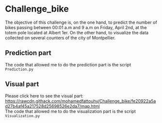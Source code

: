 # Challenge_bike

The objective of this challenge is, on the one hand, to predict the number of bikes passing between 00:01 a.m and 9 a.m on Friday, April 2nd, at the totem pole located at Albert 1er.
On the other hand, to visualize the data collected on several counters of the city of Montpellier.


## Prediction part

The code that allowed me to do the prediction part is the script `Prediction.py`   


## Visual part  

Please click here to see the visual part: https://rawcdn.githack.com/mohamedfattouhy/Challenge_bike/fe20922a5ad27b4af45a217528d25698526e2da7/map.html  
The code that allowed me to do the visualization part is the script `Visualization.py`
